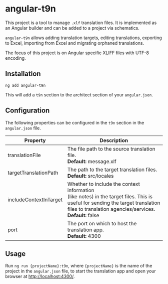 # angular-t9n

This project is a tool to manage `.xlf` translation files. It is implemented as an Angular builder and can be added to a project via schematics.

`angular-t9n` allows adding translation targets, editing translations, exporting to Excel, importing from Excel and migrating orphaned translations.

The focus of this project is on Angular specific XLIFF files with UTF-8 encoding.

## Installation

```
ng add angular-t9n
```

This will add a `t9n` section to the architect section of your `angular.json`.

## Configuration

The following properties can be configured in the `t9n` section in the `angular.json` file.

| Property               | Description                                                                                                                                                                                           |
| ---------------------- | ----------------------------------------------------------------------------------------------------------------------------------------------------------------------------------------------------- |
| translationFile        | The file path to the source translation file.<br>**Default:** message.xlf                                                                                                                             |
| targetTranslationPath  | The path to the target translation files.<br>**Default:** src/locales                                                                                                                                 |
| includeContextInTarget | Whether to include the context information<br>(like notes) in the target files. This is<br>useful for sending the target translation<br>files to translation agencies/services.<br>**Default:** false |
| port                   | The port on which to host the translation app.<br>**Default:** 4300                                                                                                                                   |

## Usage

Run `ng run {projectName}:t9n`, where `{projectName}` is the name of the project in the `angular.json` file, to start the translation app and open your browser at [http://localhost:4300/](http://localhost:4300/).
